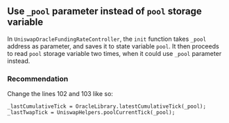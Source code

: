 ## Use `_pool` parameter instead of `pool` storage variable
In `UniswapOracleFundingRateController`, the `init` function takes `_pool` address as parameter, and saves it to state variable `pool`.  It then proceeds to read `pool` storage variable two times, when it could use `_pool` parameter instead.

### Recommendation
Change the lines 102 and 103 like so:
```
_lastCumulativeTick = OracleLibrary.latestCumulativeTick(_pool);
_lastTwapTick = UniswapHelpers.poolCurrentTick(_pool);
```